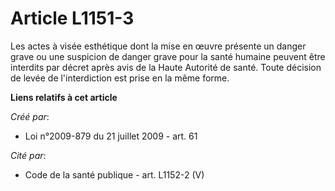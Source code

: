 # Article L1151-3

Les actes à visée esthétique dont la mise en œuvre présente un danger grave ou une suspicion de danger grave pour la santé
humaine peuvent être interdits par décret après avis de la Haute Autorité de santé. Toute décision de levée de l'interdiction
est prise en la même forme.

**Liens relatifs à cet article**

_Créé par_:

  - Loi n°2009-879 du 21 juillet 2009 - art. 61

_Cité par_:

  - Code de la santé publique - art. L1152-2 (V)
